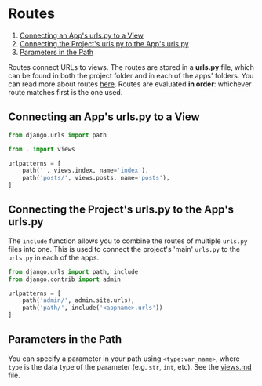 
# Routes

1. [Connecting an App's urls.py to a View](#connecting-an-apps-urlspy-to-a-view)
2. [Connecting the Project's urls.py to the App's urls.py](#connecting-the-projects-urlspy-to-the-apps-urlspy)
3. [Parameters in the Path](#parameters-in-the-path)

Routes connect URLs to views. The routes are stored in a **urls.py** file, which can be found in both the project folder and in each of the apps' folders. You can read more about routes [here](https://docs.djangoproject.com/en/2.2/topics/http/urls/). Routes are evaluated **in order**: whichever route matches first is the one used.


## Connecting an App's urls.py to a View

```python
from django.urls import path

from . import views

urlpatterns = [
    path('', views.index, name='index'),
    path('posts/', views.posts, name='posts'),
]
```


## Connecting the Project's urls.py to the App's urls.py

The `include` function allows you to combine the routes of multiple `urls.py` files into one. This is used to connect the project's 'main' `urls.py` to the `urls.py` in each of the apps.

```python
from django.urls import path, include
from django.contrib import admin

urlpatterns = [
    path('admin/', admin.site.urls),
    path('path/', include('<appname>.urls'))
]
```

## Parameters in the Path

You can specify a parameter in your path using `<type:var_name>`, where `type` is the data type of the parameter (e.g. `str`, `int`, etc). See the [views.md](02%20-%20Views.md#path-parameters) file.

